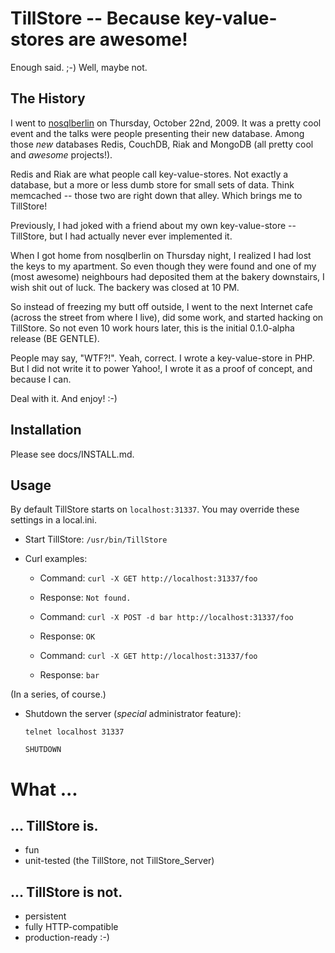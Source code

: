 # TillStore -- Because key-value-stores are awesome!

Enough said. ;-) Well, maybe not.

## The History

I went to [nosqlberlin][] on Thursday, October 22nd, 2009. It was a pretty cool
event and the talks were people presenting their new database. Among those _new_
databases Redis, CouchDB, Riak and MongoDB (all pretty cool and _awesome_
projects!).

[nosqlberlin]: http://nosqlberlin.de/

Redis and Riak are what people call key-value-stores. Not exactly a database, but a
more or less dumb store for small sets of data. Think memcached -- those two are
right down that alley. Which brings me to TillStore!

Previously, I had joked with a friend about my own key-value-store -- TillStore, but
I had actually never ever implemented it.

When I got home from nosqlberlin on Thursday night, I realized I had lost the keys to
my apartment. So even though they were found and one of my (most awesome) neighbours
had deposited them at the bakery downstairs, I wish shit out of luck. The backery was
closed at 10 PM.

So instead of freezing my butt off outside, I went to the next Internet cafe (across
the street from where I live), did some work, and started hacking on TillStore. So
not even 10 work hours later, this is the initial 0.1.0-alpha release (BE GENTLE).

People may say, "WTF?!". Yeah, correct. I wrote a key-value-store in PHP. But I did
not write it to power Yahoo!, I wrote it as a proof of concept, and because I can.

Deal with it. And enjoy! :-)

## Installation

Please see docs/INSTALL.md.

## Usage

By default TillStore starts on `localhost:31337`. You may override these settings in a local.ini.

 * Start TillStore: `/usr/bin/TillStore`
 * Curl examples:

    * Command: `curl -X GET http://localhost:31337/foo`
    * Response: `Not found.`

    * Command: `curl -X POST -d bar http://localhost:31337/foo`
    * Response: `OK`

    * Command: `curl -X GET http://localhost:31337/foo`
    * Response: `bar`

 (In a series, of course.)

 * Shutdown the server (_special_ administrator feature):

    `telnet localhost 31337`

    `SHUTDOWN`

# What ...

## ... TillStore is.

 * fun
 * unit-tested (the TillStore, not TillStore_Server)

## ... TillStore is not.

 * persistent
 * fully HTTP-compatible
 * production-ready :-)